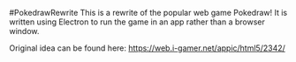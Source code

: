 #PokedrawRewrite
This is a rewrite of the popular web game Pokedraw! It is written using Electron to run the game in an app rather than a browser window.

Original idea can be found here: https://web.i-gamer.net/appic/html5/2342/
